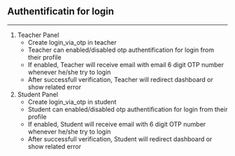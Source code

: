 ## Authentificatin for login
-------------------------------
1.  Teacher Panel
    -   Create login_via_otp in teacher
    -   Teacher can enabled/disabled otp authentification for login from their profile
    -   If enabled, Teacher will receive email with email 6 digit OTP number whenever he/she try to login
    -   After successfull verification, Teacher will redirect dashboard or show related error
2.  Student Panel
    -   Create login_via_otp in student
    -   Student can enabled/disabled otp authentification for login from their profile
    -   If enabled, Student will receive email with 6 digit OTP number whenever he/she try to login
    -   After successfull verification, Student will redirect dashboard or show related error